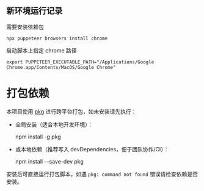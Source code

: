 ## 新环境运行记录

需要安装依赖包

    npx puppeteer browsers install chrome


启动脚本上指定 chrome 路径

    export PUPPETEER_EXECUTABLE_PATH="/Applications/Google Chrome.app/Contents/MacOS/Google Chrome"


# 打包依赖

本项目使用 [pkg](https://github.com/vercel/pkg) 进行跨平台打包，如未安装请先执行：

- 全局安装（适合本地开发环境）：

    npm install -g pkg

- 或本地依赖（推荐写入 devDependencies，便于团队协作/CI）：

    npm install --save-dev pkg

安装后可直接运行打包脚本，如遇 `pkg: command not found` 错误请检查依赖是否安装。

